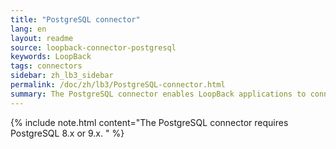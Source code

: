 ```yaml
---
title: "PostgreSQL connector"
lang: en
layout: readme
source: loopback-connector-postgresql
keywords: LoopBack
tags: connectors
sidebar: zh_lb3_sidebar
permalink: /doc/zh/lb3/PostgreSQL-connector.html
summary: The PostgreSQL connector enables LoopBack applications to connect to PostgreSQL data sources.
---
```


{% include note.html content="The PostgreSQL connector requires PostgreSQL 8.x or 9.x.
" %}
